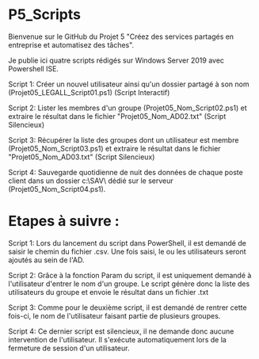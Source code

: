# P5_Scripts
Bienvenue sur le GitHub du Projet 5 "Créez des services partagés en entreprise et automatisez des tâches".

Je publie ici quatre scripts rédigés sur Windows Server 2019 avec Powershell ISE.

Script 1: Créer un nouvel utilisateur ainsi qu'un dossier partagé à son nom (Projet05_LEGALL_Script01.ps1) (Script Interactif)

Script 2: Lister les membres d'un groupe (Projet05_Nom_Script02.ps1) et extraire le résultat dans le fichier "Projet05_Nom_AD02.txt" (Script Silencieux)

Script 3: Récupérer la liste des groupes dont un utilisateur est membre (Projet05_Nom_Script03.ps1) et extraire le résultat dans le fichier "Projet05_Nom_AD03.txt" (Script Silencieux)

Script 4: Sauvegarde quotidienne de nuit des données de chaque poste client dans un dossier c:\SAV\ dédié sur le serveur (Projet05_Nom_Script04.ps1).


# Etapes à suivre :

Script 1: 
	Lors du lancement du script dans PowerShell, il est demandé de saisir le chemin du fichier .csv.
	Une fois saisi, le ou les utilisateurs seront ajoutés au sein de l'AD.

Script 2:
	Grâce à la fonction Param du script, il est uniquement demandé à l'utilisateur d'entrer le nom d'un groupe.
	Le script génère donc la liste des utilisateurs du groupe et envoie le résultat dans un fichier .txt

Script 3:
	Comme pour le deuxième script, il est demandé de rentrer cette fois-ci, le nom de l'utilisateur faisant partie de plusieurs groupes.

Script 4:
	Ce dernier script est silencieux, il ne demande donc aucune intervention de l'utilisateur.
	Il s'exécute automatiquement lors de la fermeture de session d'un utilisateur.
	
